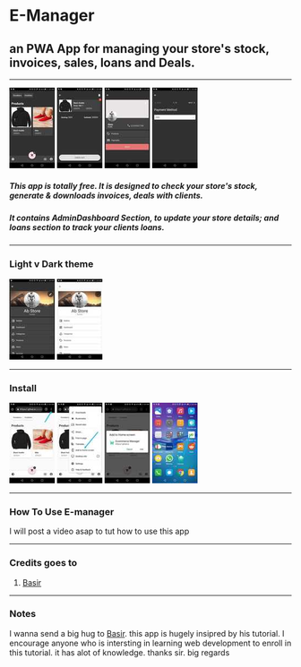 # E-Manager

## an PWA App for managing your store's stock, invoices, sales, loans and Deals.

---

![a1](/imgs/a1.jpeg) ![a2](/imgs/a2.jpeg) ![a3](/imgs/a3.jpeg) ![a4](/imgs/a4.jpeg)

##### This app is totally free. It is designed to check your store's stock, generate & downloads invoices, deals with clients.

##### It contains AdminDashboard Section, to update your store details; and loans section to track your clients loans.

---

### Light v Dark theme

![dark](/imgs/dark.jpeg) ![light](/imgs/light.jpeg)

---

### Install

![install 1](/imgs/1.jpeg) ![install 2](/imgs/2.jpeg) ![install 3](/imgs/3.jpeg) ![install 4](/imgs/4.jpeg)

---

### How To Use E-manager

I will post a video asap to tut how to use this app

---

### Credits goes to

1. [Basir](https://github.com/basir/node-react-ecommerce)

---

### Notes

I wanna send a big hug to [Basir](https://github.com/basir/node-react-ecommerce). this app is hugely insipred by his tutorial. I encourage anyone who is intersting in learning web development to enroll in this tutorial. it has alot of knowledge. thanks sir. big regards
